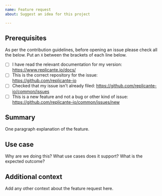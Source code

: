```yaml
---
name: Feature request
about: Suggest an idea for this project

---
```


<!--

Have you read the Code of Conduct?
By filing an Issue, you are expected to comply with it, including treating everyone with respect:
https://github.com/replicante-io/replicante/blob/master/CODE_OF_CONDUCT.md

-->

## Prerequisites

As per the contribution guidelines, before opening an issue please check all the below.
Put an `X` between the brackets of each line below.

  * [ ] I have read the relevant documentation for my version: https://www.replicante.io/docs/
  * [ ] This is the correct repository for the issue: https://github.com/replicante-io
  * [ ] Checked that my issue isn't already filed: https://github.com/replicante-io/common/issues
  * [ ] This is a new feature and not a bug or other kind of issue: https://github.com/replicante-io/common/issues/new

## Summary

One paragraph explanation of the feature.

## Use case

Why are we doing this?
What use cases does it support?
What is the expected outcome?

## Additional context

Add any other context about the feature request here.
